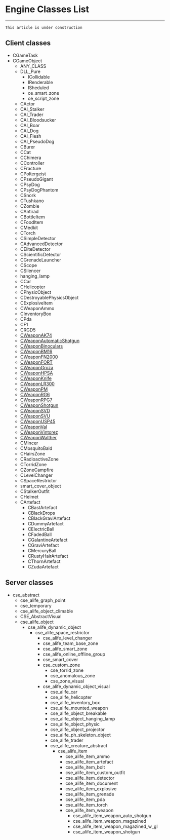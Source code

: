 # Engine Classes List

___

```admonish warning
This article is under construction
```

## Client classes

- CGameTask
- CGameObject
  - ANY_CLASS
  - DLL_Pure
    - ICollidable
    - IRenderable
    - ISheduled
    - ce_smart_zone
    - ce_script_zone
  - CActor
  - CAI_Stalker
  - CAI_Trader
  - CAI_Bloodsucker
  - CAI_Boar
  - CAI_Dog
  - CAI_Flesh
  - CAI_PseudoDog
  - CBurer
  - CCat
  - CChimera
  - CController
  - CFracture
  - CPoltergeist
  - CPseudoGigant
  - CPsyDog
  - CPsyDogPhantom
  - CSnork
  - CTushkano
  - CZombie
  - CAntirad
  - CBottleItem
  - CFoodItem
  - CMedkit
  - CTorch
  - CSimpleDetector
  - CAdvancedDetector
  - CEliteDetector
  - CScientificDetector
  - CGrenadeLauncher
  - CScope
  - CSilencer
  - hanging_lamp
  - CCar
  - CHelicopter
  - CPhysicObject
  - CDestroyablePhysicsObject
  - CExplosiveItem
  - CWeaponAmmo
  - CInventoryBox
  - CPda
  - CF1
  - CRGD5
  - [CWeaponAK74](api/weapons/CWeaponAK74.md)
  - [CWeaponAutomaticShotgun](api/weapons/CWeaponAutomaticShotgun.md)
  - [CWeaponBinoculars](api/weapons/CWeaponBinoculars.md)
  - [CWeaponBM16](api/weapons/CWeaponBM16.md)
  - [CWeaponFN2000](api/weapons/CWeaponFN2000.md)
  - [CWeaponFORT](api/weapons/CWeaponFORT.md)
  - [CWeaponGroza](api/weapons/CWeaponGroza.md)
  - [CWeaponHPSA](api/weapons/CWeaponHPSA.md)
  - [CWeaponKnife](api/weapons/CWeaponKnife.md)
  - [CWeaponLR300](api/weapons/CWeaponLR300.md)
  - [CWeaponPM](api/weapons/CWeaponPM.md)
  - [CWeaponRG6](api/weapons/CWeaponRG6.md)
  - [CWeaponRPG7](api/weapons/CWeaponRPG7.md)
  - [CWeaponShotgun](api/weapons/CWeaponShotgun.md)
  - [CWeaponSVD](api/weapons/CWeaponSVD.md)
  - [CWeaponSVU](api/weapons/CWeaponSVU.md)
  - [CWeaponUSP45](api/weapons/CWeaponUSP45.md)
  - [CWeaponVal](api/weapons/CWeaponVal.md)
  - [CWeaponVintorez](api/weapons/CWeaponVintorez.md)
  - [CWeaponWalther](api/weapons/CWeaponWalther.md)
  - CMincer
  - CMosquitoBald
  - CHairsZone
  - CRadioactiveZone
  - CTorridZone
  - CZoneCampfire
  - CLevelChanger
  - CSpaceRestrictor
  - smart_cover_object
  - CStalkerOutfit
  - CHelmet
  - CArtefact
    - CBastArtefact
    - CBlackDrops
    - CBlackGraviArtefact
    - CDummyArtefact
    - CElectricBall
    - CFadedBall
    - CGalantineArtefact
    - CGraviArtefact
    - CMercuryBall
    - CRustyHairArtefact
    - CThornArtefact
    - CZudaArtefact

## Server classes

- cse_abstract
  - cse_alife_graph_point
  - cse_temporary
  - cse_alife_object_climable
  - CSE_AbstractVisual
  - cse_alife_object
    - cse_alife_dynamic_object
      - cse_alife_space_restrictor
        - cse_alife_level_changer
        - cse_alife_team_base_zone
        - cse_alife_smart_zone
        - cse_alife_online_offline_group
        - cse_smart_cover
        - cse_custom_zone
          - cse_torrid_zone
          - cse_anomalous_zone
          - cse_zone_visual
        - cse_alife_dynamic_object_visual
          - cse_alife_car
          - cse_alife_helicopter
          - cse_alife_inventory_box
          - cse_alife_mounted_weapon
          - cse_alife_object_breakable
          - cse_alife_object_hanging_lamp
          - cse_alife_object_physic
          - cse_alife_object_projector
          - cse_alife_ph_skeleton_object
          - cse_alife_trader
          - cse_alife_creature_abstract
            - cse_alife_item
              - cse_alife_item_ammo
              - cse_alife_item_artefact
              - cse_alife_item_bolt
              - cse_alife_item_custom_outfit
              - cse_alife_item_detector
              - cse_alife_item_document
              - cse_alife_item_explosive
              - cse_alife_item_grenade
              - cse_alife_item_pda
              - cse_alife_item_torch
              - cse_alife_item_weapon
                - cse_alife_item_weapon_auto_shotgun
                - cse_alife_item_weapon_magazined
                - cse_alife_item_weapon_magazined_w_gl
                - cse_alife_item_weapon_shotgun
